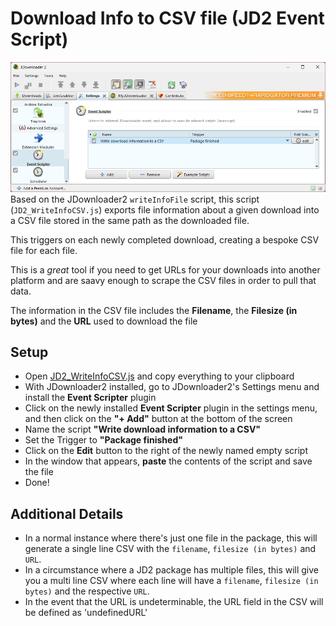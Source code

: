 # Download Info to CSV file (JD2 Event Script)
![Image of JDownloader2](https://github.com/ALonelyJuicebox/JD2_WriteInfoCSV/blob/main/JDownloader.png)
Based on the JDownloader2 `writeInfoFile` script, this script (`JD2_WriteInfoCSV.js`) exports file information about a given download into a CSV file stored in the same path as the downloaded file. 

This triggers on each newly completed download, creating a bespoke CSV file for each file.

This is a *great* tool if you need to get URLs for your downloads into another platform and are saavy enough to scrape the CSV files in order to pull that data.
 
The information in the CSV file includes the **Filename**, the **Filesize (in bytes)** and the **URL** used to download the file
 
## Setup
- Open [JD2_WriteInfoCSV.js](https://github.com/ALonelyJuicebox/JD2_WriteInfoCSV/blob/main/JD2_WriteInfoCSV.js) and copy everything to your clipboard
- With JDownloader2 installed, go to JDownloader2's Settings menu and install the **Event Scripter** plugin
- Click on the newly installed **Event Scripter** plugin in the settings menu, and then click on the **"+ Add"** button at the bottom of the screen
- Name the script **"Write download information to a CSV"**
- Set the Trigger to **"Package finished"**
- Click on the **Edit** button to the right of the newly named empty script
- In the window that appears, **paste** the contents of the script and save the file
- Done!
 
## Additional Details 
- In a normal instance where there's just one file in the package, this will generate a single line CSV with the `filename`, `filesize (in bytes)` and `URL`.
- In a circumstance where a JD2 package has multiple files, this will give you a multi line CSV where each line will have a `filename`, `filesize (in bytes)` and the respective `URL`.
- In the event that the URL is undeterminable, the URL field in the CSV will be defined as 'undefinedURL'

